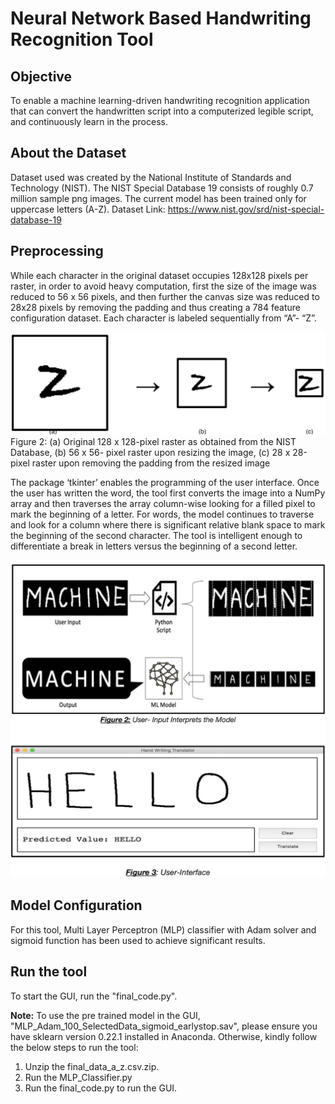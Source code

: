 # Neural Network Based Handwriting Recognition Tool

## Objective
To enable a machine learning-driven handwriting recognition application that can convert the handwritten script into a computerized legible script, and continuously learn in the process.

## About the Dataset
Dataset used was created by the National Institute of Standards and Technology (NIST). The NIST Special Database 19 consists of roughly 0.7 million sample png images. The current model has been trained only for uppercase letters (A-Z).
Dataset Link: https://www.nist.gov/srd/nist-special-database-19

## Preprocessing
While each character in the original dataset occupies 128x128 pixels per raster, in order to avoid heavy computation, first the size of the image was reduced to 56 x 56 pixels, and then further the canvas size was reduced to 28x28 pixels by removing the padding and thus creating a 784 feature configuration dataset. Each character is labeled sequentially from “A”- “Z”.

![Alt text](/assets/img/PreProcessing1.png?raw=true "")
Figure 2: (a) Original 128 x 128-pixel raster as obtained from the NIST Database, (b) 56 x 56- pixel raster upon resizing the image, (c) 28 x 28-pixel raster upon removing the padding from the resized image

The package ‘tkinter’ enables the programming of the user interface. Once the user has written the word, the tool first converts the image into a NumPy array and then traverses the array column-wise looking for a filled pixel to mark the beginning of a letter. For words, the model continues to traverse and look for a column where there is significant relative blank space to mark the beginning of the second character. The tool is intelligent enough to differentiate a break in letters versus the beginning of a second letter.

![Alt text](/assets/img/PreProcessing2.png?raw=true "")

## Model Configuration
For this tool, Multi Layer Perceptron (MLP) classifier with Adam solver and sigmoid function has been used to achieve significant results.

## Run the tool
To start the GUI, run the "final_code.py".

<strong>Note:</strong> To use the pre trained model in the GUI, "MLP_Adam_100_SelectedData_sigmoid_earlystop.sav", please ensure you have sklearn version 0.22.1 installed in Anaconda. Otherwise, kindly follow the below steps to run the tool:
1. Unzip the final_data_a_z.csv.zip.
2. Run the MLP_Classifier.py
3. Run the final_code.py to run the GUI.
